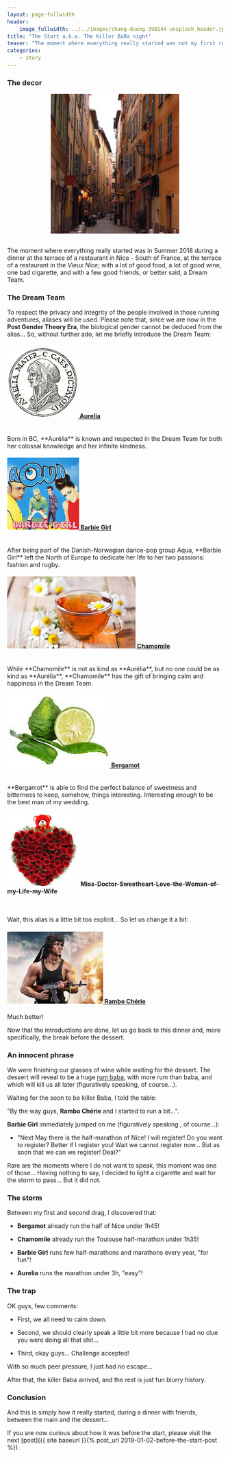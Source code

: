 ```yaml
---
layout: page-fullwidth
header:
    image_fullwidth: ../../images/chang-duong-398144-unsplash_header.jpg
title: "The Start a.k.a. The Killer BaBa night"
teaser: "The moment where everything really started was not my first run, nor my first 10k without stopping, nor even my first half-marathon without blood in my mouth..."
categories:
    - story
---
```


### The decor 
<center>
<img src="../../images/vieux_nice.jpg" align="middle" > 
</center>

<br>


The moment where everything really started was in Summer 2018 during a dinner at the terrace of a restaurant in 
Nice - South of France, at the terrace of a restaurant in the *Vieux Nice*; 
with a lot of good food, a lot of good wine, one bad cigarette, and with a few good friends, 
or better said, a Dream Team.  
 


### The Dream Team

To respect the privacy and integrity of the people involved in those running adventures, aliases will be used.
Please note that, since we are now in the **Post Gender Theory Era**, 
the biological gender cannot be deduced from the alias... 
So, without further ado, let me briefly introduce the Dream Team:  


#### <a href="https://en.wikipedia.org/wiki/Aurelia_Cotta"  target="_blank"> <img src="../../images/aurelia.jpg" >  Aurelia </a>
<br>
Born in BC, **Aurélia** is known and respected in 
the Dream Team for both her colossal knowledge and her infinite kindness.  

#### <a href="https://en.wikipedia.org/wiki/Barbie_Girl"  target="_blank"><img src="../../images/barbie_girl.jpg" >  Barbie Girl</a>
<br>
After being part of the Danish-Norwegian dance-pop group Aqua, 
**Barbie Girl** left the North of Europe to dedicate her life to her two passions: 
fashion and rugby.

####  <a href="https://en.wikipedia.org/wiki/Chamomile"  target="_blank"><img src="../../images/chamomile.jpg" > Chamomile</a>
<br>
While **Chamomile** is not as kind as **Aurélia**, but no one could be as kind as **Aurélia**, 
**Chamomile** has the gift of bringing calm and happiness in the Dream Team.

#### <a href="https://en.wikipedia.org/wiki/Bergamot_orange"  target="_blank"><img src="../../images/bergamot.jpg" >  Bergamot</a>
<br>
**Bergamot** is able to find the perfect balance of sweetness and bitterness to keep, somehow, things interesting. Interesting enough to be the best man of my wedding. 

#### <img src="../../images/cherie.jpg"> Miss-Doctor-Sweetheart-Love-the-Woman-of-my-Life-my-Wife
<br>

Wait, this alias is a little bit too explicit... So let us change it a bit:  

#### <a href="https://en.wikipedia.org/wiki/John_Rambo"  target="_blank"> <img src="../../images/rambo.jpg"> Rambo Chérie</a>

Much better!

Now that the introductions are done, let us go back to this dinner and, 
more specifically, the break before the dessert.

### An innocent phrase

We were finishing our glasses of wine while waiting for the dessert. 
The dessert will reveal to be a huge 
<a href="https://en.wikipedia.org/wiki/Rum_baba"  target="_blank">rum baba</a>, 
with more rum than baba, and which will kill us all later 
(figuratively speaking, of course...).


Waiting for the soon to be killer Baba, I told the table: 

"By the way guys, **Rambo Chérie** and I started to run a bit...".

**Barbie Girl** immediately jumped on me (figuratively speaking , of course...):

- "Next May there is the half-marathon of Nice! I will register! Do you want to register? Better if I register you! Wait we cannot register now... But as soon that we can we register! Deal?"

Rare are the moments where I do not want to speak, this moment was one of those... Having nothing to say, I decided to light a cigarette and wait for the storm to pass... But it did not. 

### The storm

Between my first and second drag, I discovered that:

* **Bergamot** already run the half of Nice under 1h45!

* **Chamomile**  already run the Toulouse half-marathon under 1h35!

* **Barbie Girl** runs few half-marathons and marathons every year, "for fun"!

* **Aurelia** runs the marathon under 3h, "easy"!

### The trap 

OK guys, few comments:

* First, we all need to calm down.

* Second, we should clearly speak a little bit more because I had no clue you were doing all that shit...

* Third, okay guys... Challenge accepted! 

With so much peer pressure, I just had no escape...

After that, the killer Baba arrived, and the rest is just fun blurry history.

### Conclusion

And this is simply how it really started, during a dinner with friends, between the main and the dessert...

If you are now curious about how it was before the start, please visit the next 
[post]({{ site.baseurl }}{% post_url 2019-01-02-before-the-start-post %}).


